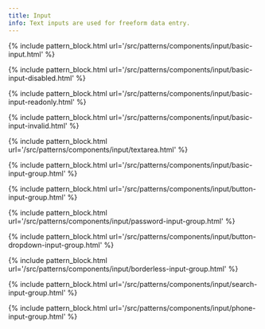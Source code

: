 ```yaml
---
title: Input
info: Text inputs are used for freeform data entry.
---
```


{% include pattern_block.html url='/src/patterns/components/input/basic-input.html' %}

{% include pattern_block.html url='/src/patterns/components/input/basic-input-disabled.html' %}

{% include pattern_block.html url='/src/patterns/components/input/basic-input-readonly.html' %}

{% include pattern_block.html url='/src/patterns/components/input/basic-input-invalid.html' %}

{% include pattern_block.html url='/src/patterns/components/input/textarea.html' %}

{% include pattern_block.html url='/src/patterns/components/input/basic-input-group.html' %}

{% include pattern_block.html url='/src/patterns/components/input/button-input-group.html' %}

{% include pattern_block.html url='/src/patterns/components/input/password-input-group.html' %}

{% include pattern_block.html url='/src/patterns/components/input/button-dropdown-input-group.html' %}

{% include pattern_block.html url='/src/patterns/components/input/borderless-input-group.html' %}

{% include pattern_block.html url='/src/patterns/components/input/search-input-group.html' %}

{% include pattern_block.html url='/src/patterns/components/input/phone-input-group.html' %}
